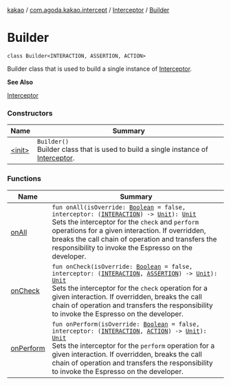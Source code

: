 [kakao](../../../index.md) / [com.agoda.kakao.intercept](../../index.md) / [Interceptor](../index.md) / [Builder](./index.md)

# Builder

`class Builder<INTERACTION, ASSERTION, ACTION>`

Builder class that is used to build a single instance of [Interceptor](../index.md).

**See Also**

[Interceptor](../index.md)

### Constructors

| Name | Summary |
|---|---|
| [&lt;init&gt;](-init-.md) | `Builder()`<br>Builder class that is used to build a single instance of [Interceptor](../index.md). |

### Functions

| Name | Summary |
|---|---|
| [onAll](on-all.md) | `fun onAll(isOverride: `[`Boolean`](https://kotlinlang.org/api/latest/jvm/stdlib/kotlin/-boolean/index.html)` = false, interceptor: (`[`INTERACTION`](index.md#INTERACTION)`) -> `[`Unit`](https://kotlinlang.org/api/latest/jvm/stdlib/kotlin/-unit/index.html)`): `[`Unit`](https://kotlinlang.org/api/latest/jvm/stdlib/kotlin/-unit/index.html)<br>Sets the interceptor for the `check` and `perform` operations for a given interaction. If overridden, breaks the call chain of operation and transfers the responsibility to invoke the Espresso on the developer. |
| [onCheck](on-check.md) | `fun onCheck(isOverride: `[`Boolean`](https://kotlinlang.org/api/latest/jvm/stdlib/kotlin/-boolean/index.html)` = false, interceptor: (`[`INTERACTION`](index.md#INTERACTION)`, `[`ASSERTION`](index.md#ASSERTION)`) -> `[`Unit`](https://kotlinlang.org/api/latest/jvm/stdlib/kotlin/-unit/index.html)`): `[`Unit`](https://kotlinlang.org/api/latest/jvm/stdlib/kotlin/-unit/index.html)<br>Sets the interceptor for the `check` operation for a given interaction. If overridden, breaks the call chain of operation and transfers the responsibility to invoke the Espresso on the developer. |
| [onPerform](on-perform.md) | `fun onPerform(isOverride: `[`Boolean`](https://kotlinlang.org/api/latest/jvm/stdlib/kotlin/-boolean/index.html)` = false, interceptor: (`[`INTERACTION`](index.md#INTERACTION)`, `[`ACTION`](index.md#ACTION)`) -> `[`Unit`](https://kotlinlang.org/api/latest/jvm/stdlib/kotlin/-unit/index.html)`): `[`Unit`](https://kotlinlang.org/api/latest/jvm/stdlib/kotlin/-unit/index.html)<br>Sets the interceptor for the `perform` operation for a given interaction. If overridden, breaks the call chain of operation and transfers the responsibility to invoke the Espresso on the developer. |
